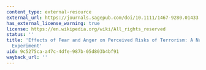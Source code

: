 ```yaml
---
content_type: external-resource
external_url: https://journals.sagepub.com/doi/10.1111/1467-9280.01433
has_external_license_warning: true
license: https://en.wikipedia.org/wiki/All_rights_reserved
status: ''
title: 'Effects of Fear and Anger on Perceived Risks of Terrorism: A National Field
  Experiment'
uid: 9c5275ca-a47c-4dfe-987b-05d803b4bf91
wayback_url: ''
---
```

